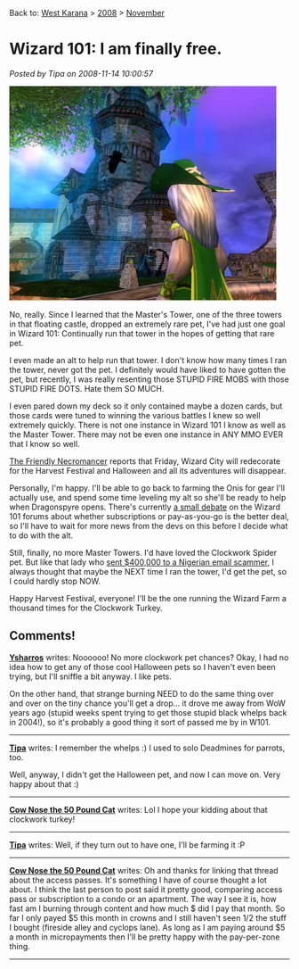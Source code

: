 Back to: [West Karana](/posts/westkarana.md) > [2008](/posts/2008/westkarana.md) > [November](./westkarana.md)
# Wizard 101: I am finally free.

*Posted by Tipa on 2008-11-14 10:00:57*

![](../../../uploads/2008/11/wizardgraphicalclient-2008-11-13-23-45-43-45.jpg "wizardgraphicalclient-2008-11-13-23-45-43-45")

No, really. Since I learned that the Master's Tower, one of the three towers in that floating castle, dropped an extremely rare pet, I've had just one goal in Wizard 101: Continually run that tower in the hopes of getting that rare pet.

I even made an alt to help run that tower. I don't know how many times I ran the tower, never got the pet. I definitely would have liked to have gotten the pet, but recently, I was really resenting those STUPID FIRE MOBS with those STUPID FIRE DOTS. Hate them SO MUCH.

I even pared down my deck so it only contained maybe a dozen cards, but those cards were tuned to winning the various battles I knew so well extremely quickly. There is not one instance in Wizard 101 I know as well as the Master Tower. There may not be even one instance in ANY MMO EVER that I know so well.

[The Friendly Necromancer](http://thefriendlynecromancer.blogspot.com/) reports that Friday, Wizard City will redecorate for the Harvest Festival and Halloween and all its adventures will disappear.

Personally, I'm happy. I'll be able to go back to farming the Onis for gear I'll actually use, and spend some time leveling my alt so she'll be ready to help when Dragonspyre opens. There's currently [a small debate](https://www.wizard101.com/site/posts/list/2528.ftl) on the Wizard 101 forums about whether subscriptions or pay-as-you-go is the better deal, so I'll have to wait for more news from the devs on this before I decide what to do with the alt.

Still, finally, no more Master Towers. I'd have loved the Clockwork Spider pet. But like that lady who [sent $400,000 to a Nigerian email scammer](http://www.katu.com/news/34292654.html), I always thought that maybe the NEXT time I ran the tower, I'd get the pet, so I could hardly stop NOW.

Happy Harvest Festival, everyone! I'll be the one running the Wizard Farm a thousand times for the Clockwork Turkey.

## Comments!

**[Ysharros](http://stylishcorpse.wordpress.com/)** writes: Noooooo! No more clockwork pet chances? Okay, I had no idea how to get any of those cool Halloween pets so I haven't even been trying, but I'll sniffle a bit anyway. I like pets.

On the other hand, that strange burning NEED to do the same thing over and over on the tiny chance you'll get a drop... it drove me away from WoW years ago (stupid weeks spent trying to get those stupid black whelps back in 2004!), so it's probably a good thing it sort of passed me by in W101.

---

**[Tipa](https://chasingdings.com)** writes: I remember the whelps :) I used to solo Deadmines for parrots, too.

Well, anyway, I didn't get the Halloween pet, and now I can move on. Very happy about that :)

---

**[Cow Nose the 50 Pound Cat](http://cownosethe50poundcat.blogspot.com)** writes: Lol I hope your kidding about that clockwork turkey!

---

**[Tipa](https://chasingdings.com)** writes: Well, if they turn out to have one, I'll be farming it :P

---

**[Cow Nose the 50 Pound Cat](http://cownosethe50poundcat.blogspot.com)** writes: Oh and thanks for linking that thread about the access passes. It's something I have of course thought a lot about. I think the last person to post said it pretty good, comparing access pass or subscription to a condo or an apartment. The way I see it is, how fast am I burning through content and how much $ did I pay that month. So far I only payed $5 this month in crowns and I still haven't seen 1/2 the stuff I bought (fireside alley and cyclops lane). As long as I am paying around $5 a month in micropayments then I'll be pretty happy with the pay-per-zone thing.

---

